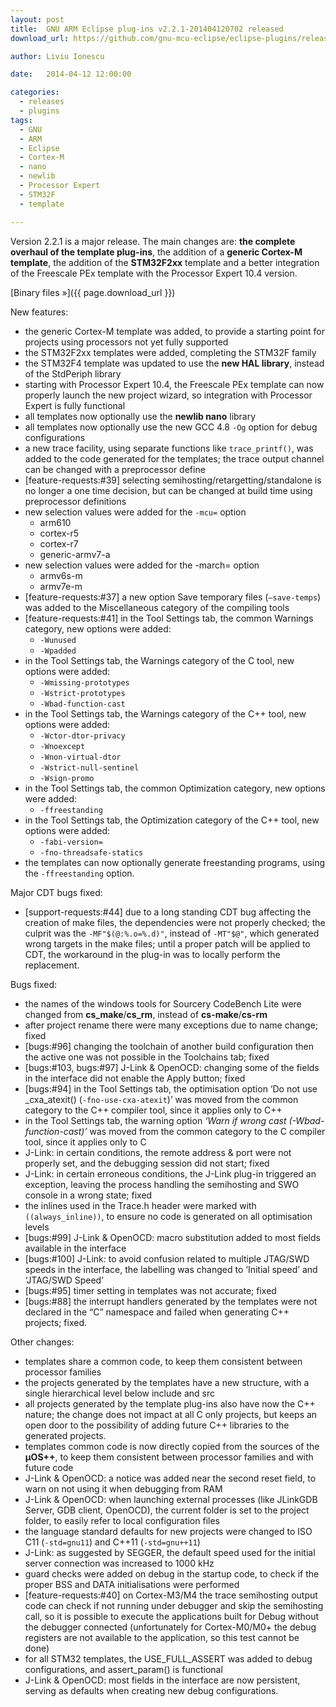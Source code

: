 ```yaml
---
layout: post
title:  GNU ARM Eclipse plug-ins v2.2.1-201404120702 released
download_url: https://github.com/gnu-mcu-eclipse/eclipse-plugins/releases/tag/v2.2.1-201404120702

author: Liviu Ionescu

date:   2014-04-12 12:00:00

categories:
  - releases
  - plugins
tags:
  - GNU
  - ARM
  - Eclipse
  - Cortex-M
  - nano
  - newlib
  - Processor Expert
  - STM32F
  - template

---
```


Version 2.2.1 is a major release. The main changes are: **the complete overhaul of the template plug-ins**, the addition of a **generic Cortex-M template**, the addition of the **STM32F2xx** template and a better integration of the Freescale PEx template with the Processor Expert 10.4 version.

[Binary files »]({{ page.download_url }})

New features:

* the generic Cortex-M template was added, to provide a starting point for projects using processors not yet fully supported
* the STM32F2xx templates were added, completing the STM32F family
* the STM32F4 template was updated to use the **new HAL library**, instead of the StdPeriph library
* starting with Processor Expert 10.4, the Freescale PEx template can now properly launch the new project wizard, so integration with Processor Expert is fully functional
* all templates now optionally use the **newlib nano** library
* all templates now optionally use the new GCC 4.8 `-Og` option for debug configurations
* a new trace facility, using separate functions like `trace_printf()`, was added to the code generated for the templates; the trace output channel can be changed with a preprocessor define
* [feature-requests:#39] selecting semihosting/retargetting/standalone is no longer a one time decision, but can be changed at build time using preprocessor definitions
* new selection values were added for the `-mcu=` option
  * arm610
  * cortex-r5
  * cortex-r7
  * generic-armv7-a
* new selection values were added for the -march= option
  * armv6s-m
  * armv7e-m
* [feature-requests:#37] a new option Save temporary files (`–save-temps`) was added to the Miscellaneous category of the compiling tools
* [feature-requests:#41] in the Tool Settings tab, the common Warnings category, new options were added:
  * `-Wunused`
  * `-Wpadded`
* in the Tool Settings tab, the Warnings category of the C tool, new options were added:
  * `-Wmissing-prototypes`
  * `-Wstrict-prototypes`
  * `-Wbad-function-cast`
* in the Tool Settings tab, the Warnings category of the C++ tool, new options were added:
  * `-Wctor-dtor-privacy`
  * `-Wnoexcept`
  * `-Wnon-virtual-dtor`
  * `-Wstrict-null-sentinel`
  * `-Wsign-promo`
* in the Tool Settings tab, the common Optimization category, new options were added:
  * `-ffreestanding`
* in the Tool Settings tab, the Optimization category of the C++ tool, new options were added:
  * `-fabi-version=`
  * `-fno-threadsafe-statics`
* the templates can now optionally generate freestanding programs, using the `-ffreestanding` option.

Major CDT bugs fixed:

* [support-requests:#44] due to a long standing CDT bug affecting the creation of make files, the dependencies were not properly checked; the culprit was the `-MF"$(@:%.o=%.d)"`, instead of `-MT"$@"`, which generated wrong targets in the make files; until a proper patch will be applied to CDT, the workaround in the plug-in was to locally perform the replacement.

Bugs fixed:

* the names of the windows tools for Sourcery CodeBench Lite were changed from **cs_make**/**cs_rm**, instead of **cs-make**/**cs-rm**
* after project rename there were many exceptions due to name change; fixed
* [bugs:#96] changing the toolchain of another build configuration then the active one was not possible in the Toolchains tab; fixed
* [bugs:#103, bugs:#97] J-Link & OpenOCD: changing some of the fields in the interface did not enable the Apply button; fixed
* [bugs:#94] in the Tool Settings tab, the optimisation option ‘Do not use _cxa_atexit() (`-fno-use-cxa-atexit`)’ was moved from the common category to the C++ compiler tool, since it applies only to C++
* in the Tool Settings tab, the warning option _‘Warn if wrong cast (-Wbad-function-cast)’_ was moved from the common category to the C compiler tool, since it applies only to C
* J-Link: in certain conditions, the remote address & port were not properly set, and the debugging session did not start; fixed
* J-Link: in certain erroneous conditions, the J-Link plug-in triggered an exception, leaving the process handling the semihosting and SWO console in a wrong state; fixed
* the inlines used in the Trace.h header were marked with `((always_inline))`, to ensure no code is generated on all optimisation levels
* [bugs:#99] J-Link & OpenOCD: macro substitution added to most fields available in the interface
* [bugs:#100] J-Link: to avoid confusion related to multiple JTAG/SWD speeds in the interface, the labelling was changed to ‘Initial speed’ and ‘JTAG/SWD Speed’
* [bugs:#95] timer setting in templates was not accurate; fixed
* [bugs:#88] the interrupt handlers generated by the templates were not declared in the “C” namespace and failed when generating C++ projects; fixed.

Other changes:

* templates share a common code, to keep them consistent between processor families
* the projects generated by the templates have a new structure, with a single hierarchical level below include and src
* all projects generated by the template plug-ins also have now the C++ nature; the change does not impact at all C only projects, but keeps an open door to the possibility of adding future C++ libraries to the generated projects.
* templates common code is now directly copied from the sources of the **µOS++**, to keep them consistent between processor families and with future code
* J-Link & OpenOCD: a notice was added near the second reset field, to warn on not using it when debugging from RAM
* J-Link & OpenOCD: when launching external processes (like JLinkGDB Server, GDB client, OpenOCD), the current folder is set to the project folder, to easily refer to local configuration files
* the language standard defaults for new projects were changed to ISO C11 (`-std=gnu11`) and C++11 (`-std=gnu++11`)
* J-Link: as suggested by SEGGER, the default speed used for the initial server connection was increased to 1000 kHz
* guard checks were added on debug in the startup code, to check if the proper BSS and DATA initialisations were performed
* [feature-requests:#40] on Cortex-M3/M4 the trace semihosting output code can check if not running under debugger and skip the semihosting call, so it is possible to execute the applications built for Debug without the debugger connected (unfortunately for Cortex-M0/M0+ the debug registers are not available to the application, so this test cannot be done)
* for all STM32 templates, the USE_FULL_ASSERT was added to debug configurations, and assert_param() is functional
* J-Link & OpenOCD: most fields in the interface are now persistent, serving as defaults when creating new debug configurations.
